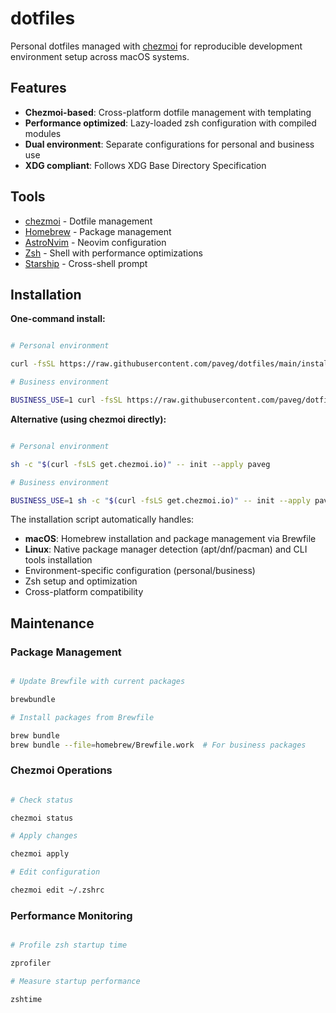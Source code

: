 # dotfiles

Personal dotfiles managed with [chezmoi](https://www.chezmoi.io/) for reproducible development environment setup across macOS systems.

## Features

- **Chezmoi-based**: Cross-platform dotfile management with templating
- **Performance optimized**: Lazy-loaded zsh configuration with compiled modules
- **Dual environment**: Separate configurations for personal and business use
- **XDG compliant**: Follows XDG Base Directory Specification

## Tools

- [chezmoi](https://www.chezmoi.io/) - Dotfile management
- [Homebrew](https://brew.sh/) - Package management
- [AstroNvim](https://astronvim.com/) - Neovim configuration
- [Zsh](https://www.zsh.org/) - Shell with performance optimizations
- [Starship](https://starship.rs/) - Cross-shell prompt

## Installation

**One-command install:**

```bash

# Personal environment

curl -fsSL https://raw.githubusercontent.com/paveg/dotfiles/main/install | bash

# Business environment

BUSINESS_USE=1 curl -fsSL https://raw.githubusercontent.com/paveg/dotfiles/main/install | bash
```

**Alternative (using chezmoi directly):**
```bash

# Personal environment

sh -c "$(curl -fsLS get.chezmoi.io)" -- init --apply paveg

# Business environment

BUSINESS_USE=1 sh -c "$(curl -fsLS get.chezmoi.io)" -- init --apply paveg
```

The installation script automatically handles:
- **macOS**: Homebrew installation and package management via Brewfile
- **Linux**: Native package manager detection (apt/dnf/pacman) and CLI tools installation
- Environment-specific configuration (personal/business)
- Zsh setup and optimization
- Cross-platform compatibility

## Maintenance

### Package Management

```bash

# Update Brewfile with current packages

brewbundle

# Install packages from Brewfile

brew bundle
brew bundle --file=homebrew/Brewfile.work  # For business packages
```

### Chezmoi Operations

```bash

# Check status

chezmoi status

# Apply changes

chezmoi apply

# Edit configuration

chezmoi edit ~/.zshrc
```

### Performance Monitoring

```bash

# Profile zsh startup time

zprofiler

# Measure startup performance

zshtime
```
